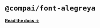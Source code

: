 # `@compai/font-alegreya`

[**Read the docs &rarr;**](https://components.ai/docs/typefaces/alegreya)

